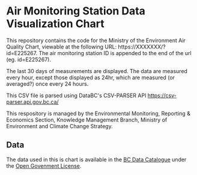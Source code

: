 # Air Monitoring Station Data Visualization Chart
This repository contains the code for the Ministry of the Environment Air Quality Chart, viewable at the following URL:
https://XXXXXXX/?id=E225267. The air monitoring station ID is appended to the end of the url (eg. id=E225267). 

The last 30 days of measurements are displayed. The data are measured every hour, except those displayed as 24hr, which are measured (or averaged?) once every 24 hours. 

This CSV file is parsed using DataBC's CSV-PARSER API https://csv-parser.api.gov.bc.ca/

This respository is managed by the Environmental Monitoring, Reporting & Economics Section, Knowledge Management Branch, Ministry of Environment and Climate Change Strategy.


## Data

The data used in this is chart is available in the [BC Data Catalogue](https://catalogue.data.gov.bc.ca/dataset/01867404-ba2a-470e-94b7-0604607cfa30) under the [Open Govenment License](https://www2.gov.bc.ca/gov/content/data/open-data/open-government-license-bc).

